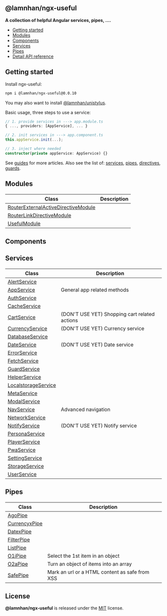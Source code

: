 <section id="head" data-note="AUTO-GENERATED CONTENT, DO NOT EDIT DIRECTLY!">

# @lamnhan/ngx-useful

**A collection of helpful Angular services, pipes, ....**

</section>

<section id="tocx" data-note="AUTO-GENERATED CONTENT, DO NOT EDIT DIRECTLY!">

- [Getting started](#getting-started)
- [Modules](#modules)
- [Components](#components)
- [Services](#services)
- [Pipes](#pipes)
- [Detail API reference](https://ngx-useful.lamnhan.com/content/reference)


</section>

<section id="getting-started">

## Getting started

Install ngx-useful:

```sh
npm i @lamnhan/ngx-useful@0.0.10
```

You may also want to install [@lamnhan/unistylus](https://unistylus.lamnhan.com).

Basic usage, three steps to use a service:

```ts
// 1. provide services in ---> app.module.ts
{ ..., providers: [AppService], ... }

// 2. init services in ---> app.component.ts
this.appService.init(...);

// 3. inject where needed
constructor(private appService: AppService) {}
```

See [guides](https://ngx-useful.lamnhan.com/guides) for more articles. Also see the list of: [services](https://ngx-useful.lamnhan.com/services), [pipes](https://ngx-useful.lamnhan.com/pipes), [directives](https://ngx-useful.lamnhan.com/directives), [guards](https://ngx-useful.lamnhan.com/guards).

</section>

<section id="modules" data-note="AUTO-GENERATED CONTENT, DO NOT EDIT DIRECTLY!">

<h2><a name="modules"><p>Modules</p>
</a></h2>

| Class                                                                                                                                    | Description |
| ---------------------------------------------------------------------------------------------------------------------------------------- | ----------- |
| [RouterExternalActiveDirectiveModule](https://ngx-useful.lamnhan.com/content/reference/classes/routerexternalactivedirectivemodule.html) |             |
| [RouterLinkDirectiveModule](https://ngx-useful.lamnhan.com/content/reference/classes/routerlinkdirectivemodule.html)                     |             |
| [UsefulModule](https://ngx-useful.lamnhan.com/content/reference/classes/usefulmodule.html)                                               |             |

</section>

<section id="components" data-note="AUTO-GENERATED CONTENT, DO NOT EDIT DIRECTLY!">

<h2><a name="components"><p>Components</p>
</a></h2>

</section>

<section id="services" data-note="AUTO-GENERATED CONTENT, DO NOT EDIT DIRECTLY!">

<h2><a name="services"><p>Services</p>
</a></h2>

| Class                                                                                                    | Description                                   |
| -------------------------------------------------------------------------------------------------------- | --------------------------------------------- |
| [AlertService](https://ngx-useful.lamnhan.com/content/reference/classes/alertservice.html)               |                                               |
| [AppService](https://ngx-useful.lamnhan.com/content/reference/classes/appservice.html)                   | General app related methods                   |
| [AuthService](https://ngx-useful.lamnhan.com/content/reference/classes/authservice.html)                 |                                               |
| [CacheService](https://ngx-useful.lamnhan.com/content/reference/classes/cacheservice.html)               |                                               |
| [CartService](https://ngx-useful.lamnhan.com/content/reference/classes/cartservice.html)                 | (DON'T USE YET) Shopping cart related actions |
| [CurrencyService](https://ngx-useful.lamnhan.com/content/reference/classes/currencyservice.html)         | (DON'T USE YET) Currency service              |
| [DatabaseService](https://ngx-useful.lamnhan.com/content/reference/classes/databaseservice.html)         |                                               |
| [DateService](https://ngx-useful.lamnhan.com/content/reference/classes/dateservice.html)                 | (DON'T USE YET) Date service                  |
| [ErrorService](https://ngx-useful.lamnhan.com/content/reference/classes/errorservice.html)               |                                               |
| [FetchService](https://ngx-useful.lamnhan.com/content/reference/classes/fetchservice.html)               |                                               |
| [GuardService](https://ngx-useful.lamnhan.com/content/reference/classes/guardservice.html)               |                                               |
| [HelperService](https://ngx-useful.lamnhan.com/content/reference/classes/helperservice.html)             |                                               |
| [LocalstorageService](https://ngx-useful.lamnhan.com/content/reference/classes/localstorageservice.html) |                                               |
| [MetaService](https://ngx-useful.lamnhan.com/content/reference/classes/metaservice.html)                 |                                               |
| [ModalService](https://ngx-useful.lamnhan.com/content/reference/classes/modalservice.html)               |                                               |
| [NavService](https://ngx-useful.lamnhan.com/content/reference/classes/navservice.html)                   | Advanced navigation                           |
| [NetworkService](https://ngx-useful.lamnhan.com/content/reference/classes/networkservice.html)           |                                               |
| [NotifyService](https://ngx-useful.lamnhan.com/content/reference/classes/notifyservice.html)             | (DON'T USE YET) Notify service                |
| [PersonaService](https://ngx-useful.lamnhan.com/content/reference/classes/personaservice.html)           |                                               |
| [PlayerService](https://ngx-useful.lamnhan.com/content/reference/classes/playerservice.html)             |                                               |
| [PwaService](https://ngx-useful.lamnhan.com/content/reference/classes/pwaservice.html)                   |                                               |
| [SettingService](https://ngx-useful.lamnhan.com/content/reference/classes/settingservice.html)           |                                               |
| [StorageService](https://ngx-useful.lamnhan.com/content/reference/classes/storageservice.html)           |                                               |
| [UserService](https://ngx-useful.lamnhan.com/content/reference/classes/userservice.html)                 |                                               |

</section>

<section id="pipes" data-note="AUTO-GENERATED CONTENT, DO NOT EDIT DIRECTLY!">

<h2><a name="pipes"><p>Pipes</p>
</a></h2>

| Class                                                                                        | Description                                    |
| -------------------------------------------------------------------------------------------- | ---------------------------------------------- |
| [AgoPipe](https://ngx-useful.lamnhan.com/content/reference/classes/agopipe.html)             |                                                |
| [CurrencyxPipe](https://ngx-useful.lamnhan.com/content/reference/classes/currencyxpipe.html) |                                                |
| [DatexPipe](https://ngx-useful.lamnhan.com/content/reference/classes/datexpipe.html)         |                                                |
| [FilterPipe](https://ngx-useful.lamnhan.com/content/reference/classes/filterpipe.html)       |                                                |
| [ListPipe](https://ngx-useful.lamnhan.com/content/reference/classes/listpipe.html)           |                                                |
| [O1iPipe](https://ngx-useful.lamnhan.com/content/reference/classes/o1ipipe.html)             | Select the 1st item in an object               |
| [O2aPipe](https://ngx-useful.lamnhan.com/content/reference/classes/o2apipe.html)             | Turn an object of items into an array          |
| [SafePipe](https://ngx-useful.lamnhan.com/content/reference/classes/safepipe.html)           | Mark an url or a HTML content as safe from XSS |

</section>

<section id="license" data-note="AUTO-GENERATED CONTENT, DO NOT EDIT DIRECTLY!">

## License

**@lamnhan/ngx-useful** is released under the [MIT](https://github.com/lamnhan/ngx-useful/blob/master/LICENSE) license.

</section>

